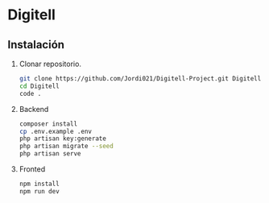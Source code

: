 <h1>Digitell</h1>

## Instalación

1. Clonar repositorio.
   ```sh
   git clone https://github.com/Jordi021/Digitell-Project.git Digitell 
   cd Digitell
   code .

2. Backend
    ```sh
    composer install
    cp .env.example .env
    php artisan key:generate
    php artisan migrate --seed
    php artisan serve

3. Fronted
    ```sh
    npm install
    npm run dev
    
